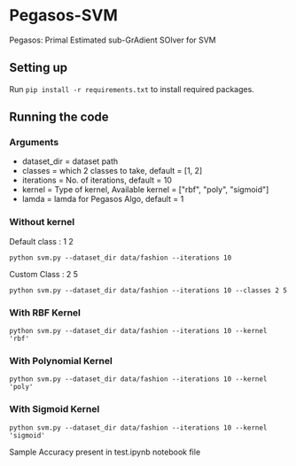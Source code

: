 # Pegasos-SVM
Pegasos: Primal Estimated sub-GrAdient SOlver for SVM

## Setting up

Run `pip install -r requirements.txt` to install required packages.

## Running the code

### Arguments
- dataset_dir = dataset path 
- classes = which 2 classes to take, default = [1, 2]
- iterations = No. of iterations, default = 10
- kernel = Type of kernel, Available kernel = ["rbf", "poly", "sigmoid"]
- lamda = lamda for Pegasos Algo, default = 1

### Without kernel 
Default class : 1 2
```
python svm.py --dataset_dir data/fashion --iterations 10
```
Custom Class : 2 5
```
python svm.py --dataset_dir data/fashion --iterations 10 --classes 2 5
```

### With RBF Kernel 
```
python svm.py --dataset_dir data/fashion --iterations 10 --kernel 'rbf' 
```

### With Polynomial Kernel 
```
python svm.py --dataset_dir data/fashion --iterations 10 --kernel 'poly'
```

### With Sigmoid Kernel
```
python svm.py --dataset_dir data/fashion --iterations 10 --kernel 'sigmoid'
```

Sample Accuracy present in test.ipynb notebook file